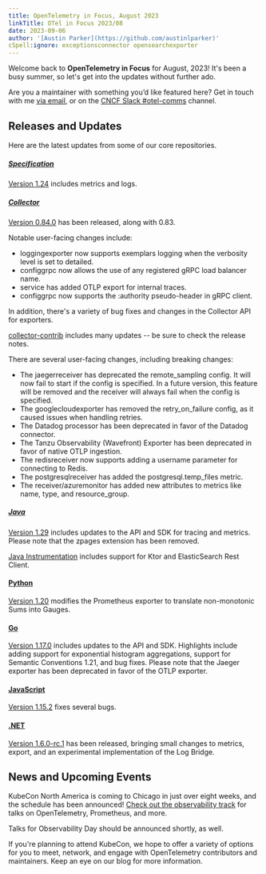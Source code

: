 ```yaml
---
title: OpenTelemetry in Focus, August 2023
linkTitle: OTel in Focus 2023/08
date: 2023-09-06
author: '[Austin Parker](https://github.com/austinlparker)'
cSpell:ignore: exceptionsconnector opensearchexporter
---
```


Welcome back to **OpenTelemetry in Focus** for August, 2023! It's been a busy
summer, so let's get into the updates without further ado.

Are you a maintainer with something you’d like featured here? Get in touch with
me [via email](mailto:austin+otel@ap2.io), or on the
[CNCF Slack #otel-comms](https://cloud-native.slack.com/archives/C02UN96HZH6)
channel.

## Releases and Updates

Here are the latest updates from some of our core repositories.

<!-- markdownlint-disable heading-increment -->

##### [Specification](/docs/specs/otel/)

[Version 1.24](https://github.com/open-telemetry/opentelemetry-specification/releases/tag/v1.24.0)
includes metrics and logs.

##### [Collector](/docs/collector/)

[Version 0.84.0](https://github.com/open-telemetry/opentelemetry-collector/releases/tag/v0.84.0)
has been released, along with 0.83.

Notable user-facing changes include:

- loggingexporter now supports exemplars logging when the verbosity level is set
  to detailed.
- configgrpc now allows the use of any registered gRPC load balancer name.
- service has added OTLP export for internal traces.
- configgrpc now supports the :authority pseudo-header in gRPC client.

In addition, there's a variety of bug fixes and changes in the Collector API for
exporters.

[collector-contrib](https://github.com/open-telemetry/opentelemetry-collector-contrib/releases/tag/v0.84.0)
includes many updates -- be sure to check the release notes.

There are several user-facing changes, including breaking changes:

- The jaegerreceiver has deprecated the remote_sampling config. It will now fail
  to start if the config is specified. In a future version, this feature will be
  removed and the receiver will always fail when the config is specified.
- The googlecloudexporter has removed the retry_on_failure config, as it caused
  issues when handling retries.
- The Datadog processor has been deprecated in favor of the Datadog connector.
- The Tanzu Observability (Wavefront) Exporter has been deprecated in favor of
  native OTLP ingestion.
- The redisreceiver now supports adding a username parameter for connecting to
  Redis.
- The postgresqlreceiver has added the postgresql.temp_files metric.
- The receiver/azuremonitor has added new attributes to metrics like name, type,
  and resource_group.

##### [Java](/docs/instrumentation/java/)

[Version 1.29](https://github.com/open-telemetry/opentelemetry-java/releases/tag/v1.29.0)
includes updates to the API and SDK for tracing and metrics. Please note that
the zpages extension has been removed.

[Java Instrumentation](https://github.com/open-telemetry/opentelemetry-java-instrumentation/releases/tag/v1.29.0)
includes support for Ktor and ElasticSearch Rest Client.

#### [Python](/docs/instrumentation/python/)

[Version 1.20](https://github.com/open-telemetry/opentelemetry-python/releases/tag/v1.20.0)
modifies the Prometheus exporter to translate non-monotonic Sums into Gauges.

#### [Go](/docs/instrumentation/go/)

[Version 1.17.0](https://github.com/open-telemetry/opentelemetry-go/releases/tag/v1.17.0)
includes updates to the API and SDK. Highlights include adding support for
exponential histogram aggregations, support for Semantic Conventions 1.21, and
bug fixes. Please note that the Jaeger exporter has been deprecated in favor of
the OTLP exporter.

#### [JavaScript](/docs/instrumentation/js/)

[Version 1.15.2](https://github.com/open-telemetry/opentelemetry-js/releases/tag/v1.15.1)
fixes several bugs.

#### [.NET](/docs/instrumentation/net/)

[Version 1.6.0-rc.1](https://github.com/open-telemetry/opentelemetry-dotnet/releases/tag/core-1.6.0-rc.1)
has been released, bringing small changes to metrics, export, and an
experimental implementation of the Log Bridge.

## News and Upcoming Events

KubeCon North America is coming to Chicago in just over eight weeks, and the
schedule has been announced!
[Check out the observability track](https://events.linuxfoundation.org/kubecon-cloudnativecon-north-america/program/schedule/)
for talks on OpenTelemetry, Prometheus, and more.

Talks for Observability Day should be announced shortly, as well.

If you're planning to attend KubeCon, we hope to offer a variety of options for
you to meet, network, and engage with OpenTelemetry contributors and
maintainers. Keep an eye on our blog for more information.

